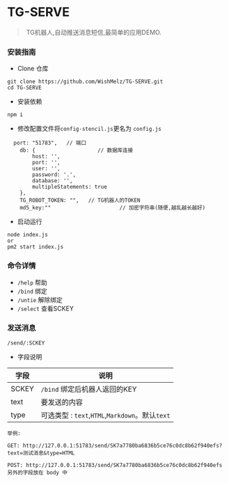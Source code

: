 # TG-SERVE 

> ​	TG机器人,自动推送消息短信,最简单的应用DEMO.

### 安装指南	

* Clone 仓库

```
git clone https://github.com/WishMelz/TG-SERVE.git
cd TG-SERVE
```

* 安装依赖

```
npm i
```

* 修改配置文件将`config-stencil.js`更名为  `config.js`

```
  port: "51783",   // 端口
    db: {					 // 数据库连接
        host: '',
        port: '',
        user: '',
        password: '.',
        database: '',
        multipleStatements: true
    },
    TG_ROBOT_TOKEN: "",   // TG机器人的TOKEN
    md5_key:""						// 加密字符串(随便,越乱越长越好)
```

* 启动运行

```
node index.js
or
pm2 start index.js
```

###  命令详情

* `/help` 帮助
* `/bind` 绑定
* `/untie` 解除绑定
* `/select` 查看SCKEY

### 发送消息

```
/send/:SCKEY
```

* 字段说明

| 字段  | 说明                                            |
| ----- | ----------------------------------------------- |
| SCKEY | `/bind` 绑定后机器人返回的KEY                   |
| text  | 要发送的内容                                    |
| type  | 可选类型 : `text`,`HTML`,`Markdown`。默认`text` |

```
举例:

GET: http://127.0.0.1:51783/send/SK7a7780ba6836b5ce76c0dc8b62f940efs?text=测试消息&type=HTML 

POST: http://127.0.0.1:51783/send/SK7a7780ba6836b5ce76c0dc8b62f940efs
另外的字段放在 body 中
```

